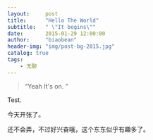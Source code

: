 ```yaml
---
layout:     post
title:      "Hello The World"
subtitle:   " \"It begins\""
date:       2015-01-29 12:00:00
author:     "biaobean"
header-img: "img/post-bg-2015.jpg"
catalog: true
tags:
    - 无聊
---
```


> “Yeah It's on. ”

Test.

今天开张了。

还不会弄，不过好兴奋哦，这个东东似乎有趣多了。